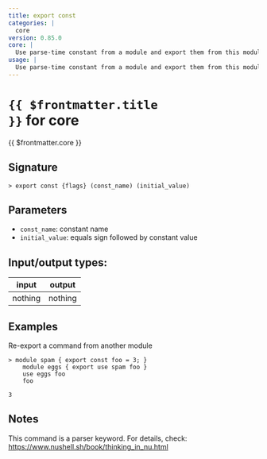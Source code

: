 ```yaml
---
title: export const
categories: |
  core
version: 0.85.0
core: |
  Use parse-time constant from a module and export them from this module.
usage: |
  Use parse-time constant from a module and export them from this module.
---
```

<!-- This file is automatically generated. Please edit the command in https://github.com/nushell/nushell instead. -->

# <code>{{ $frontmatter.title }}</code> for core

<div class='command-title'>{{ $frontmatter.core }}</div>

## Signature

```> export const {flags} (const_name) (initial_value)```

## Parameters

 -  `const_name`: constant name
 -  `initial_value`: equals sign followed by constant value


## Input/output types:

| input   | output  |
| ------- | ------- |
| nothing | nothing |

## Examples

Re-export a command from another module
```nu
> module spam { export const foo = 3; }
    module eggs { export use spam foo }
    use eggs foo
    foo

3
```

## Notes
This command is a parser keyword. For details, check:
  https://www.nushell.sh/book/thinking_in_nu.html